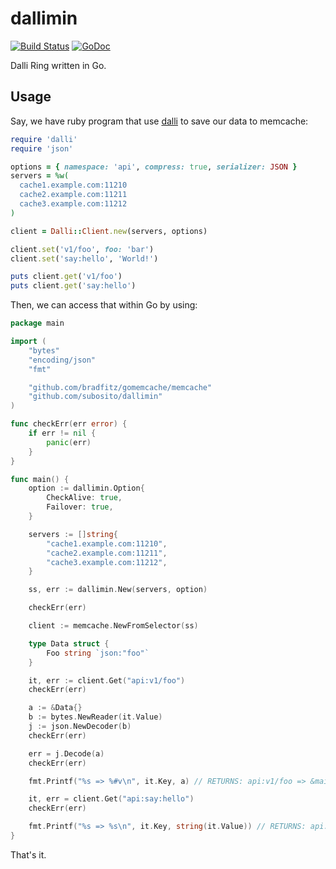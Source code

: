# dallimin

[![Build Status](https://travis-ci.org/bukalapak/dallimin.svg?branch=master)](https://travis-ci.org/bukalapak/dallimin)
[![GoDoc](https://godoc.org/github.com/bukalapak/dallimin?status.svg)](https://godoc.org/github.com/bukalapak/dallimin)

Dalli Ring written in Go.

## Usage

Say, we have ruby program that use [dalli](https://github.com/petergoldstein/dalli) to save our data to memcache:

```ruby
require 'dalli'
require 'json'

options = { namespace: 'api', compress: true, serializer: JSON }
servers = %w(
  cache1.example.com:11210
  cache2.example.com:11211
  cache3.example.com:11212
)

client = Dalli::Client.new(servers, options)

client.set('v1/foo', foo: 'bar')
client.set('say:hello', 'World!')

puts client.get('v1/foo')
puts client.get('say:hello')
```

Then, we can access that within Go by using:

```go
package main

import (
	"bytes"
	"encoding/json"
	"fmt"

	"github.com/bradfitz/gomemcache/memcache"
	"github.com/subosito/dallimin"
)

func checkErr(err error) {
	if err != nil {
		panic(err)
	}
}

func main() {
    option := dallimin.Option{
        CheckAlive: true,
        Failover: true,
    }

	servers := []string{
		"cache1.example.com:11210",
		"cache2.example.com:11211",
		"cache3.example.com:11212",
	}

    ss, err := dallimin.New(servers, option)

	checkErr(err)

	client := memcache.NewFromSelector(ss)

	type Data struct {
		Foo string `json:"foo"`
	}

	it, err := client.Get("api:v1/foo")
	checkErr(err)

	a := &Data{}
	b := bytes.NewReader(it.Value)
	j := json.NewDecoder(b)
	checkErr(err)

	err = j.Decode(a)
	checkErr(err)

	fmt.Printf("%s => %#v\n", it.Key, a) // RETURNS: api:v1/foo => &main.Data{Foo:"bar"}

	it, err = client.Get("api:say:hello")
	checkErr(err)

	fmt.Printf("%s => %s\n", it.Key, string(it.Value)) // RETURNS: api:say:hello => "World!"
}
```

That's it.
